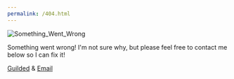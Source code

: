 ```yaml
---
permalink: /404.html
---
```


![Something_Went_Wrong](https://lh3.googleusercontent.com/dGI8g2UEQYaUjia1_PXLWJXE4xM8nUDsgDP2j_1uevEiMge37GQ9dmQCkCewhCpvBAYw_f7LYSsI3dgfoynFc7Sj6okvBElj7xrhiKgSVwAS47QnZXKbAWRdSpY2JNrAdqV57xiv=w2400)

Something went wrong! I'm not sure why, but please feel free to contact me below so I can fix it!

[Guilded](https://guilded.gg/mothership) & [Email](mailto:drkeefy@disroot.org)
